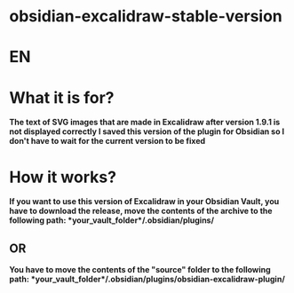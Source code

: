# obsidian-excalidraw-stable-version

# EN

# What it is for?
**The text of SVG images that are made in Excalidraw after version 1.9.1 is not displayed correctly
I saved this version of the plugin for Obsidian so I don't have to wait for the current version to be fixed**

# How it works?
**If you want to use this version of Excalidraw in your Obsidian Vault, you have to download the release,
move the contents of the archive to the following path:
\*your_vault_folder\*/.obsidian/plugins/**

## **OR**

**You have to move the contents of the "source" folder to the following path:
\*your_vault_folder\*/.obsidian/plugins/obsidian-excalidraw-plugin/**
